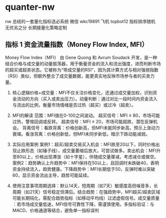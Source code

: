 <!--
 * @Author: Nw1996
 * @Date: 2025-05-07 21:46:47
 * @LastEditors: Nw1996
 * @LastEditTime: 2025-05-08 15:05:04
 * @Description: 
 * @FilePath: /quanter-nw/README.md
-->
# quanter-nw
nw 总结的一套量化指标选必系统 微信 wkc19891 飞机 topbot12
指标排序随机 无优劣之分 长期接量化策略定制

## 指标 1 资金流量指数（Money Flow Index, MFI）

Money Flow Index（MFI）​​ 由 Gene Quong 和 Avrum Soudack 开发，是一种结合价格与成交量的动量振荡器，用于衡量资金的流入和流出强度，进而判断市场的超买或超卖状态。它被称为“带成交量的RSI”，因为其计算方式与相对强弱指数（RSI）类似，但额外整合了成交量数据，能更真实地反映市场参与者的买卖力量。

1. 核心逻辑​​
​​价格+成交量​​：MFI不仅关注价格变化，还通过成交量加权，识别资金流动的方向（买入或卖出压力）。
​​动量判断​​：通过对比一段时间内资金流入与流出的比例，衡量市场情绪是否过热（超买）或过冷（超卖）。

2.  MFI的解读​​
​​范围​​：MFI值在0-100之间波动。
​​超买信号​​：MFI ≥ 80，市场可能过热，警惕回调或反转。
​​超卖信号​​：MFI ≤ 20，市场可能超跌，潜在反弹机会。
​​背离信号​​：
​​看跌背离​​：价格创新高，但MFI未能同步新高，预示上涨动力衰竭。
​​看涨背离​​：价格创新低，但MFI未同步新低，暗示下跌动能减弱。

3. 实际应用案例​​
​​案例1：超买/超卖交易​​
​​买入机会​​：MFI跌至20以下，同时价格出现止跌形态（如锤子线），成交量萎缩后放大，可尝试做多。
​​卖出机会​​：MFI升至80以上，价格出现滞涨（如十字星），伴随成交量骤减，考虑减仓或做空。
​​案例2：趋势确认​​
​​上升趋势中​​：MFI保持在50以上，且回调时未跌破40，表明资金持续流入，趋势健康。
​​下降趋势中​​：MFI长期低于50，反弹时难以突破60，显示资金流出主导，趋势可能延续。

4. 使用注意事项​​
​​周期选择​​：默认14天，短周期（如7天）敏感度高但噪音多，长周期（如21天）信号稳定但滞后。
​​结合趋势​​：在强趋势中，MFI超买/超卖区域可能长期钝化，需配合趋势指标（如移动平均线）过滤虚假信号。
​​成交量质量​​：若市场成交量低迷，MFI信号可靠性下降，需谨慎使用。
​​多指标验证​​：与MACD、价格通道等结合，避免单一指标误判


